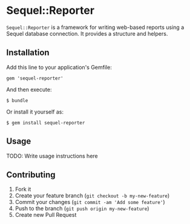 # Sequel::Reporter

`Sequel::Reporter` is a framework for writing web-based reports using a Sequel database connection. It provides a structure and helpers.

## Installation

Add this line to your application's Gemfile:

    gem 'sequel-reporter'

And then execute:

    $ bundle

Or install it yourself as:

    $ gem install sequel-reporter

## Usage

TODO: Write usage instructions here

## Contributing

1. Fork it
2. Create your feature branch (`git checkout -b my-new-feature`)
3. Commit your changes (`git commit -am 'Add some feature'`)
4. Push to the branch (`git push origin my-new-feature`)
5. Create new Pull Request
